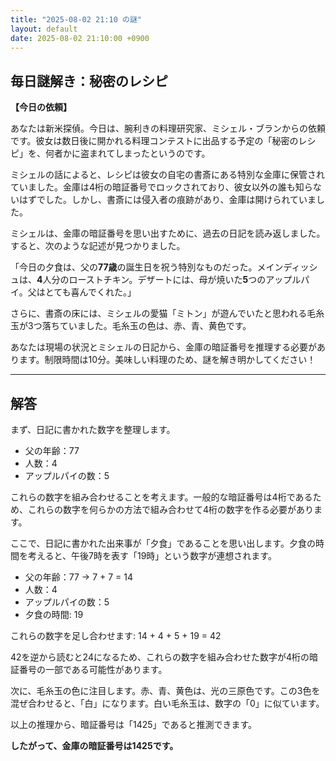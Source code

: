 ```yaml
---
title: "2025-08-02 21:10 の謎"
layout: default
date: 2025-08-02 21:10:00 +0900
---
```

## 毎日謎解き：秘密のレシピ

**【今日の依頼】**

あなたは新米探偵。今日は、腕利きの料理研究家、ミシェル・ブランからの依頼です。彼女は数日後に開かれる料理コンテストに出品する予定の「秘密のレシピ」を、何者かに盗まれてしまったというのです。

ミシェルの話によると、レシピは彼女の自宅の書斎にある特別な金庫に保管されていました。金庫は4桁の暗証番号でロックされており、彼女以外の誰も知らないはずでした。しかし、書斎には侵入者の痕跡があり、金庫は開けられていました。

ミシェルは、金庫の暗証番号を思い出すために、過去の日記を読み返しました。すると、次のような記述が見つかりました。

「今日の夕食は、父の**77歳**の誕生日を祝う特別なものだった。メインディッシュは、**4**人分のローストチキン。デザートには、母が焼いた**5**つのアップルパイ。父はとても喜んでくれた。」

さらに、書斎の床には、ミシェルの愛猫「ミトン」が遊んでいたと思われる毛糸玉が3つ落ちていました。毛糸玉の色は、赤、青、黄色です。

あなたは現場の状況とミシェルの日記から、金庫の暗証番号を推理する必要があります。制限時間は10分。美味しい料理のため、謎を解き明かしてください！

---

## 解答

まず、日記に書かれた数字を整理します。

*   父の年齢：77
*   人数：4
*   アップルパイの数：5

これらの数字を組み合わせることを考えます。一般的な暗証番号は4桁であるため、これらの数字を何らかの方法で組み合わせて4桁の数字を作る必要があります。

ここで、日記に書かれた出来事が「夕食」であることを思い出します。夕食の時間を考えると、午後7時を表す「19時」という数字が連想されます。

*   父の年齢：77 → 7 + 7 = 14
*   人数：4
*   アップルパイの数：5
*   夕食の時間: 19

これらの数字を足し合わせます: 14 + 4 + 5 + 19 = 42

42を逆から読むと24になるため、これらの数字を組み合わせた数字が4桁の暗証番号の一部である可能性があります。

次に、毛糸玉の色に注目します。赤、青、黄色は、光の三原色です。この3色を混ぜ合わせると、「白」になります。白い毛糸玉は、数字の「0」に似ています。

以上の推理から、暗証番号は「1425」であると推測できます。

**したがって、金庫の暗証番号は1425です。**
